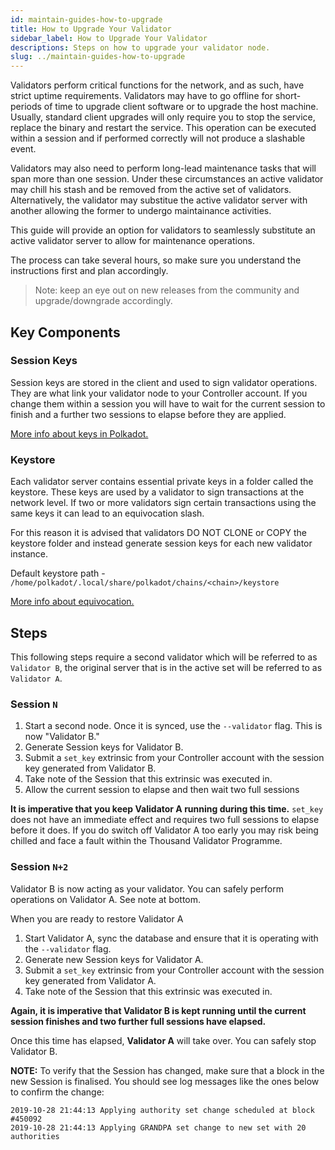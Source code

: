 ```yaml
---
id: maintain-guides-how-to-upgrade
title: How to Upgrade Your Validator
sidebar_label: How to Upgrade Your Validator
descriptions: Steps on how to upgrade your validator node.
slug: ../maintain-guides-how-to-upgrade
---
```


Validators perform critical functions for the network, and as such, have strict uptime requirements. Validators may have to go offline for short-periods of time to upgrade client software or to upgrade the host machine. Usually, standard client upgrades will only require you to stop the service, replace the binary and restart the service.  This operation can be executed within a session and if performed correctly will not produce a slashable event.

Validators may also need to perform long-lead maintenance tasks that will span more than one session.  Under these circumstances an active validator may chill his stash and be removed from the active set of validators.  Alternatively, the validator may substitue the active validator server with another allowing the former to undergo maintainance activities.

This guide will provide an option for validators to seamlessly substitute an active validator server to allow for maintenance operations. 

The process can take several hours, so make sure you understand the instructions first and plan accordingly.

> Note: keep an eye out on new releases from the community and upgrade/downgrade accordingly.

## Key Components

### Session Keys

Session keys are stored in the client and used to sign validator operations. They are what link your validator node to your Controller account. If you change them within a session you will have to wait for the current session to finish and a further two sessions to elapse before they are applied.

[More info about keys in Polkadot.](../learn/learn-keys.md)

### Keystore

Each validator server contains essential private keys in a folder called the keystore. These keys are used by a validator to sign transactions at the network level.  If two or more validators sign certain transactions using the same keys it can lead to an equivocation slash.

For this reason it is advised that validators DO NOT CLONE or COPY the keystore folder and instead generate session keys for each new validator instance.

Default keystore path - `/home/polkadot/.local/share/polkadot/chains/<chain>/keystore`
   
[More info about equivocation.](../learn/learn-staking.md/#slashing)

## Steps

This following steps require a second validator which will be referred to as `Validator B`, the original server that is in the active set will be referred to as `Validator A`.

### Session `N`

1. Start a second node. Once it is synced, use the `--validator` flag. This is now "Validator B."
2. Generate Session keys for Validator B.
3. Submit a `set_key` extrinsic from your Controller account with the session key generated from Validator B.
4. Take note of the Session that this extrinsic was executed in.
5. Allow the current session to elapse and then wait two full sessions

**It is imperative that you keep Validator A running during this time.** `set_key` does not have an immediate effect and requires two full sessions to elapse before it does.  If you do switch off Validator A too early you may risk being chilled and face a fault within the Thousand Validator Programme.

### Session `N+2`

Validator B is now acting as your validator. You can safely perform operations on Validator A. See note at bottom.

When you are ready to restore Validator A

1. Start Validator A, sync the database and ensure that it is operating with the `--validator` flag.
2. Generate new Session keys for Validator A.
3. Submit a `set_key` extrinsic from your Controller account with the session key generated from Validator A.
4. Take note of the Session that this extrinsic was executed in.

**Again, it is imperative that Validator B is kept running until the current session finishes and two further full sessions have elapsed.**

Once this time has elapsed, **Validator A** will take over. You can safely stop Validator B.

**NOTE:** To verify that the Session has changed, make sure that a block in the new Session is finalised. You should see log messages like the ones below to confirm the change:

```
2019-10-28 21:44:13 Applying authority set change scheduled at block #450092
2019-10-28 21:44:13 Applying GRANDPA set change to new set with 20 authorities
```

